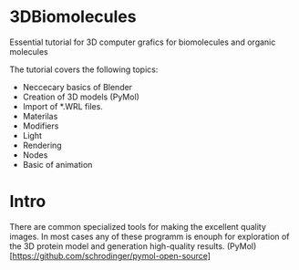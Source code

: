 # 3DBiomolecules
Essential tutorial for 3D computer grafics for biomolecules and organic molecules

The tutorial covers the following topics:
- Neccecary basics of Blender
- Creation of 3D models (PyMol)
- Import of \*.WRL files.
- Materilas 
- Modifiers
- Light
- Rendering
- Nodes 
- Basic of animation

# Intro

There are common specialized tools for making the excellent quality images. In most cases any of these programm is enouph for exploration of the 3D protein model and generation high-quality results. 
(PyMol) [https://github.com/schrodinger/pymol-open-source]

